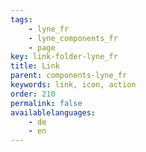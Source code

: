 ```yaml
---
tags: 
    - lyne_fr
    - lyne_components_fr
    - page
key: link-folder-lyne_fr
title: Link
parent: components-lyne_fr
keywords: link, icon, action
order: 210
permalink: false
availablelanguages: 
    - de
    - en
---
```

